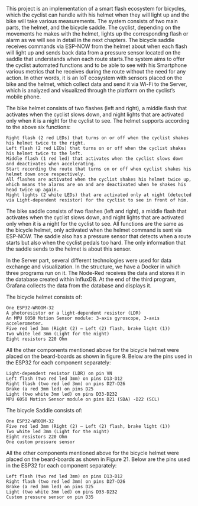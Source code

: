 This project is an implementation of a smart flash ecosystem for bicycles, which the cyclist can handle with his helmet when they will light up and the bike will take various measurements. The system consists of two main parts, the helmet, and the bicycle saddle. The cyclist, depending on the movements he makes with the helmet, lights up the corresponding flash or alarm as we will see in detail in the next chapters. The bicycle saddle receives commands via ESP-NOW from the helmet about when each flash will light up and sends back data from a pressure sensor located on the saddle that understands when each route starts.The system aims to offer the cyclist automated functions and to be able to see with his Smartphone various metrics that he receives during the route without the need for any action. In other words, it is an IoT ecosystem with sensors placed on the bike and the helmet, which collect data and send it via Wi-Fi to the Server, which is analyzed and visualized through the platform on the cyclist’s mobile phone.

The bike helmet consists of two flashes (left and right), a middle flash that activates when the cyclist slows down, and night lights that are activated only when it is a night for the cyclist to see. The helmet supports according to the above six functions:

    Right flash (2 red LEDs) that turns on or off when the cyclist shakes his helmet twice to the right.
    Left flash (2 red LEDs) that turns on or off when the cyclist shakes his helmet twice to the left.
    Middle flash (1 red led) that activates when the cyclist slows down and deactivates when accelerating.
    Start recording the route that turns on or off when cyclist shakes his helmet down once respectively.
    All flashes are activated when the cyclist shakes his helmet twice up, which means the alarms are on and are deactivated when he shakes his head twice up again.
    Night lights (2 white LEDs) that are activated only at night (detected via Light-dependent resistor) for the cyclist to see in front of him.
The bike saddle consists of two flashes (left and right), a middle flash that activates when the cyclist slows down, and night lights that are activated only when it is a night for the cyclist to see. All functions are the same as the bicycle helmet, only activated when the helmet command is sent via ESP-NOW. The saddle also has a pressure sensor that detects when a route starts but also when the cyclist pedals too hard. The only information that the saddle sends to the helmet is about this sensor.

In the Server part, several different technologies were used for data exchange and visualization. In the structure, we have a Docker in which three programs run on it. The Node-Red receives the data and stores it in the database created within InfluxDB. At the end of the third program, Grafana collects the data from the database and displays it.

The bicycle helmet consists of:

    One ESP32-WROOM-32
    A photoresistor or a light-dependent resistor (LDR)
    An MPU 6050 Motion Sensor module: 3-axis gyroscope, 3-axis accelerometer.
    Five red led 3mm (Right (2) – Left (2) flash, brake light (1))
    Two white led 3mm (Light for the night)
    Eight resistors 220 Ohm
    
All the other components mentioned above for the bicycle helmet were placed on the beard-boards as shown in figure 9. Below are the pins used in the ESP32 for each component separately:

    Light-dependent resistor (LDR) on pin VN
    Left flash (two red led 3mm) on pins D13-D12
    Right flash (two red led 3mm) on pins D27-D26
    Brake (a red 3mm led) on pins D25
    Light (two white 3mm led) on pins D33-D232
    MPU 6050 Motion Sensor module on pins D21 (SDA) -D22 (SCL)
 
The bicycle Saddle consists of:

    One ESP32-WROOM-32
    Five red led 3mm (Right (2) – Left (2) flash, brake light (1))
    Two white led 3mm (Light for the night)
    Eight resistors 220 Ohm
    One custom pressure sensor

All the other components mentioned above for the bicycle helmet were placed on the beard-boards as shown in Figure 21. Below are the pins used in the ESP32 for each component separately:

    Left flash (two red led 3mm) on pins D13-D12
    Right flash (two red led 3mm) on pins D27-D26
    Brake (a red 3mm led) on pins D25
    Light (two white 3mm led) on pins D33-D232
    Custom pressure sensor on pin D35
